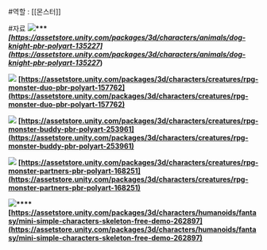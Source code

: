 #역할 : [[몬스터]]

#자료 
**![](https://lh7-rt.googleusercontent.com/docsz/AD_4nXeHVJp9SSNa_xPkgtQh8-rLnPJQPcVDg9mqHYt9uIZdUyAP2-p8egVi7L5HUSXZX5RLngN-QdlmT_T5iTxEqGgvjD97fb2m4WbbD7o1L9O5d3KHXkFpYj1PYmfA0pCAjxU97qb_o9sz3eXQwMjUi8YnjYZo?key=qO3mAKb5JHAE9a_9MtrbbA)****[https://assetstore.unity.com/packages/3d/characters/animals/dog-knight-pbr-polyart-135227](https://assetstore.unity.com/packages/3d/characters/animals/dog-knight-pbr-polyart-135227*)**

**![](https://lh7-rt.googleusercontent.com/docsz/AD_4nXe2ZmYz090bEUnNsFb9SDBms8Amoxf7MSjyvUx3iOKG6pRe8z7cz2AVjhY87y0E_BwgAzRb2TLdYt8eM73iXUQw0rhJJKesHjeCENl-dAS-ebAJqAfmdyisS-t5XOI6Sc-AdItFi177uibGUUNiaaB5rd6r?key=qO3mAKb5JHAE9a_9MtrbbA)**
**[https://assetstore.unity.com/packages/3d/characters/creatures/rpg-monster-duo-pbr-polyart-157762](https://assetstore.unity.com/packages/3d/characters/creatures/rpg-monster-duo-pbr-polyart-157762)**

**![](https://lh7-rt.googleusercontent.com/docsz/AD_4nXfDzucjom1fV8I-FMyTDMV_zlW36e-PthN5zu2BIKmOKMPar66xVOynPNLaBIZNrcccNLeTKjKaVvQkDausHSaScpjkY6Mpp7N48mSDepK1DpTSeOqOyIJCEEcX0tUq5YcLV864fHDkk32yJwqDONKQlV8t?key=qO3mAKb5JHAE9a_9MtrbbA)**
**[https://assetstore.unity.com/packages/3d/characters/creatures/rpg-monster-buddy-pbr-polyart-253961](https://assetstore.unity.com/packages/3d/characters/creatures/rpg-monster-buddy-pbr-polyart-253961)**

**![](https://lh7-rt.googleusercontent.com/docsz/AD_4nXfOOXFWQWs4mGrqkp95v8r2tlOkP4Qw7yoXmcEtoGvk4pQrl-ju9MQp4O6tCxMaC3A3GjjdBtvEVrPbeq4wX0hFD9tWitJi9vdqOztKjrjk6HeV--nZLQTnkv_CDohz5GwyWGa8OlqQ56PFHmmkNtv7RwXf?key=qO3mAKb5JHAE9a_9MtrbbA)**
**[https://assetstore.unity.com/packages/3d/characters/creatures/rpg-monster-partners-pbr-polyart-168251](https://assetstore.unity.com/packages/3d/characters/creatures/rpg-monster-partners-pbr-polyart-168251)**

**![](https://lh7-rt.googleusercontent.com/docsz/AD_4nXdq_Q23Gq0t3Bt55l0Diaho4JIznHJ-Z1tiTlzT1yFtLZIJMFNBrE4w3qgPquGApN2T9aQFw200y6xdchlO9UWOhjixudf8HqUFdkjlO3_8ajvP5AZyY8YSMsmew5zRWIPBiRAgiGSOSrL_UbJaq4pPkL5O?key=qO3mAKb5JHAE9a_9MtrbbA)****[https://assetstore.unity.com/packages/3d/characters/humanoids/fantasy/mini-simple-characters-skeleton-free-demo-262897](https://assetstore.unity.com/packages/3d/characters/humanoids/fantasy/mini-simple-characters-skeleton-free-demo-262897)**